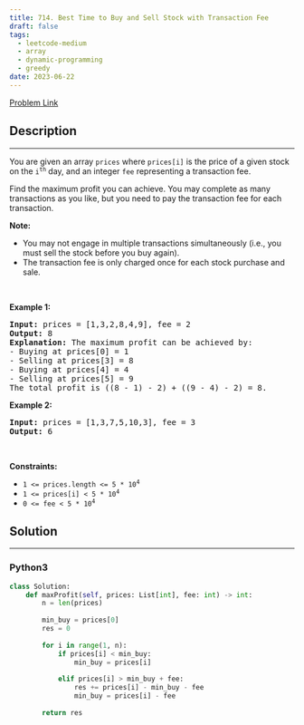 ```yaml
---
title: 714. Best Time to Buy and Sell Stock with Transaction Fee
draft: false
tags: 
  - leetcode-medium
  - array
  - dynamic-programming
  - greedy
date: 2023-06-22
---
```


[Problem Link](https://leetcode.com/problems/best-time-to-buy-and-sell-stock-with-transaction-fee/)

## Description

---
<p>You are given an array <code>prices</code> where <code>prices[i]</code> is the price of a given stock on the <code>i<sup>th</sup></code> day, and an integer <code>fee</code> representing a transaction fee.</p>

<p>Find the maximum profit you can achieve. You may complete as many transactions as you like, but you need to pay the transaction fee for each transaction.</p>

<p><strong>Note:</strong></p>

<ul>
	<li>You may not engage in multiple transactions simultaneously (i.e., you must sell the stock before you buy again).</li>
	<li>The transaction fee is only charged once for each stock purchase and sale.</li>
</ul>

<p>&nbsp;</p>
<p><strong class="example">Example 1:</strong></p>

<pre>
<strong>Input:</strong> prices = [1,3,2,8,4,9], fee = 2
<strong>Output:</strong> 8
<strong>Explanation:</strong> The maximum profit can be achieved by:
- Buying at prices[0] = 1
- Selling at prices[3] = 8
- Buying at prices[4] = 4
- Selling at prices[5] = 9
The total profit is ((8 - 1) - 2) + ((9 - 4) - 2) = 8.
</pre>

<p><strong class="example">Example 2:</strong></p>

<pre>
<strong>Input:</strong> prices = [1,3,7,5,10,3], fee = 3
<strong>Output:</strong> 6
</pre>

<p>&nbsp;</p>
<p><strong>Constraints:</strong></p>

<ul>
	<li><code>1 &lt;= prices.length &lt;= 5 * 10<sup>4</sup></code></li>
	<li><code>1 &lt;= prices[i] &lt; 5 * 10<sup>4</sup></code></li>
	<li><code>0 &lt;= fee &lt; 5 * 10<sup>4</sup></code></li>
</ul>


## Solution

---
### Python3
``` py title='best-time-to-buy-and-sell-stock-with-transaction-fee'
class Solution:
    def maxProfit(self, prices: List[int], fee: int) -> int:
        n = len(prices)
        
        min_buy = prices[0]
        res = 0
        
        for i in range(1, n):
            if prices[i] < min_buy:
                min_buy = prices[i]
            
            elif prices[i] > min_buy + fee:
                res += prices[i] - min_buy - fee
                min_buy = prices[i] - fee
        
        return res
```

